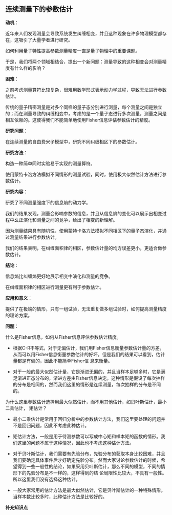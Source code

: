 ## 连续测量下的参数估计

**动机**：

近年来人们发现测量会导致系统发生纠缠相变，并且这种现象在许多物理模型都存在，这吸引了大量学者进行研究。

如何利用量子特性提高参数测量精度一直是量子物理中的重要课题。

于是，我们将两个领域相结合，提出一个新问题：测量导致的这种相变会对测量精度有什么样的影响？



**困难**：

之前考虑测量算符比较复杂，很难用数学形式表示动力学过程，导致无法进行参数估计。

传统的量子精密测量是对多个同样的量子态分别进行测量，每个测量之间是独立的；而在测量导致的纠缠相变中，考虑的是一个量子态进行多次测量，测量之间是相互依赖的。这使得我们不能简单地使用Fisher信息评估参数估计的精度。



**研究问题**：

在连续测量的自由费米子模型中，研究不同纠缠相区下的参数估计。



**研究方法**：

构造一种简单同时实验易于实现的测量算符。

使用蒙特卡洛方法模拟不同情形的测量试验，同时，使用极大似然估计方法进行参数估计。



**研究内容**：

研究了不同测量强度下的信息熵的动力学。

我们的结果发现，测量会影响参数的信息，并且从信息熵的变化可以展示出相变过程中幺正演化和测量之间的竞争，给出了相变的新理解。

因为测量结果具有随机性，使用蒙特卡洛方法模拟不同相区下的量子态演化，并通过测量结果进行参数估计。

我们的结果表明，在纠缠面积律的相区，参数估计量的均方误差更小，更适合做参数估计。



**结论**：

信息熵比纠缠熵更好地展示相变中演化和测量的竞争。

在纠缠面积律的相区进行测量更有利于参数估计。



**应用和意义**：

提供了在极端的情形，只有一组试验，无法重复做多组试验时，如何提高测量精度的理论方案。



**问题**：

什么是Fisher信息，如何从Fisher信息评估参数估计精度。

- 根据C-R不等式，对于无偏估计，我们用Fisher信息衡量参数估计量的方差，从而可以用Fisher信息衡量参数估计的好坏。但是我们的结果可以看到，估计量都是有偏的，因此不能简单Fisher信 息来衡量。

- 对于一般的最大似然估计量，它是渐进无偏的，并且当样本足够多时，它是满足渐进正态分布的，渐进方差由Fisher信息决定。这种情形是假设了每次抽样的分布是相同的，然而我们这里的情形是连续测量，每次抽样的分布是不同的。





为什么这里参数估计选择用最大似然估计，而不用其他估计，如贝叶斯估计，最小二乘估计， 矩估计？

- 最小二乘估计是常用于回归分析中的参数估计方法，我们这里要处理的问题并不是回归问题，因此不考虑此种估计。

- 矩估计方法，一般是用于待测参数可以写成中心矩和样本矩的函数的情形。我们这里的问题不属于这种情况，因此也不考虑这种估计方法。
- 对于贝叶斯估计，我们需要有先验分布，先验分布的获取本身比较困难，并且我们要确定具体事件后才好确定先验分布。然而大家讨论参数估计的时候，希望得到一些一般性的结论，如果采用贝叶斯估计，那么不同的模型，不同的情形下的先验分布是不一样的，这样得到的结 论局限性比较大，不具有一般性。所以这里我们没有选择这种估计。
- 一般大家常用的估计方法是最大似然估计，它是贝叶斯估计的一种特殊情形。当样本数比较多时，此种估计方法是比较好的。



**补充知识点**

